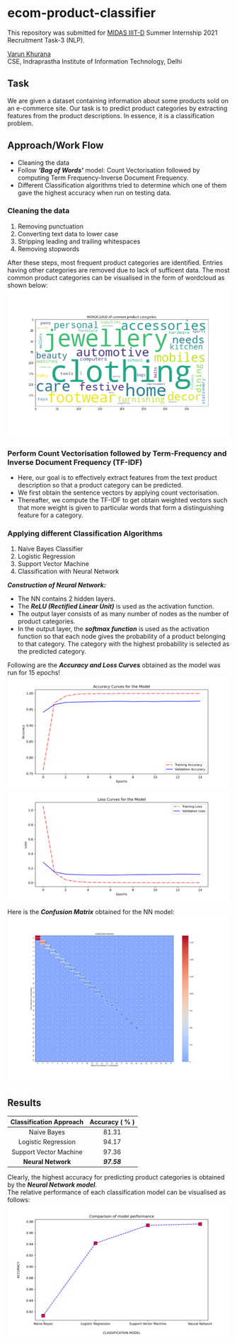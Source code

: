 # ecom-product-classifier
This repository was submitted for [MIDAS IIIT-D](http://midas.iiitd.edu.in/) Summer Internship 2021 Recruitment Task-3 (NLP).

[Varun Khurana](mailto:varun19124@iiitd.ac.in) \
CSE, Indraprastha Institute of Information Technology, Delhi

## Task
We are given a dataset containing information about some products sold on an e-commerce site. Our task is to predict product categories by extracting features from the product descriptions. In essence, it is a classification problem.

## Approach/Work Flow
- Cleaning the data
- Follow ***'Bag of Words'*** model: Count Vectorisation followed by computing Term Frequency-Inverse Document Frequency.
- Different Classification algorithms tried to determine which one of them gave the highest accuracy when run on testing data.

### Cleaning the data
1. Removing punctuation
2. Converting text data to lower case
3. Stripping leading and trailing whitespaces
4. Removing stopwords

After these steps, most frequent product categories are identified. Entries having other categories are removed due to lack of sufficent data.
The most common product categories can be visualised in the form of wordcloud as shown below:
![alt text](https://github.com/kvarun07/ecom-product-classifier/blob/main/assets/category_wordcloud.png)

### Perform Count Vectorisation followed by Term-Frequency and Inverse Document Frequency (TF-IDF)
- Here, our goal is to effectively extract features from the text product description so that a product category can be predicted.
- We first obtain the sentence vectors by applying count vectorisation.
- Thereafter, we compute the TF-IDF to get obtain weighted vectors such that more weight is given to particular words that form a distinguishing feature for a category.

### Applying different Classification Algorithms
1. Naive Bayes Classifier
2. Logistic Regression
3. Support Vector Machine
4. Classification with Neural Network

***Construction of Neural Network:*** 
- The NN contains 2 hidden layers.
- The ***ReLU (Rectified Linear Unit)*** is used as the activation function.
- The output layer consists of as many number of nodes as the number of product categories.
- In the output layer, the ***softmax function*** is used as the activation function so that each node gives the probability of a product belonging to that category. The category with the highest probability is selected as the predicted category.

Following are the ***Accuracy and Loss Curves*** obtained as the model was run for 15 epochs!
![alt text](https://github.com/kvarun07/ecom-product-classifier/blob/main/assets/nnet_accuracy_curve.png)
![alt text](https://github.com/kvarun07/ecom-product-classifier/blob/main/assets/nnet_loss_curve.png)

Here is the ***Confusion Matrix*** obtained for the NN model:
![alt text](https://github.com/kvarun07/ecom-product-classifier/blob/main/assets/nnet_confusion_matrix.png)

## Results
| Classification Approach | Accuracy ( % ) |
| :-: | :-: |
| Naive Bayes | 81.31 |
| Logistic Regression | 94.17 |
| Support Vector Machine| 97.36 |
| **Neural Network** | ***97.58*** |


Clearly, the highest accuracy for predicting product categories is obtained by the ***Neural Network model***.
\
The relative performance of each classification model can be visualised as follows:
![alt text](https://github.com/kvarun07/ecom-product-classifier/blob/main/assets/model_comparison.png)
